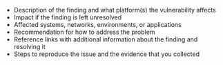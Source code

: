 - Description of the finding and what platform(s) the vulnerability affects
- Impact if the finding is left unresolved
- Affected systems, networks, environments, or applications
- Recommendation for how to address the problem
- Reference links with additional information about the finding and resolving it
- Steps to reproduce the issue and the evidence that you collected
